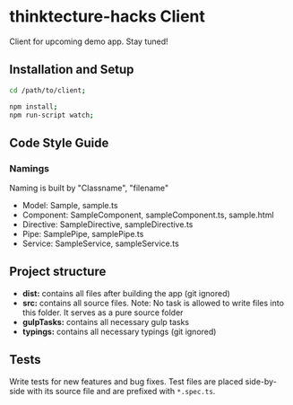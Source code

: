 # thinktecture-hacks Client

Client for upcoming demo app. Stay tuned!


## Installation and Setup

```bash
cd /path/to/client;

npm install;
npm run-script watch;
```

## Code Style Guide
### Namings

Naming is built by "Classname", "filename"

* Model: Sample, sample.ts
* Component: SampleComponent, sampleComponent.ts, sample.html
* Directive: SampleDirective, sampleDirective.ts
* Pipe: SamplePipe, samplePipe.ts
* Service: SampleService, sampleService.ts

## Project structure

* **dist:** contains all files after building the app (git ignored)
* **src:** contains all source files. Note: No task is allowed to write files into this folder. It serves as a pure source folder
* **gulpTasks:** contains all necessary gulp tasks
* **typings:** contains all necessary typings (git ignored)

## Tests

Write tests for new features and bug fixes. Test files are placed side-by-side with its source file and are prefixed with `*.spec.ts`.
